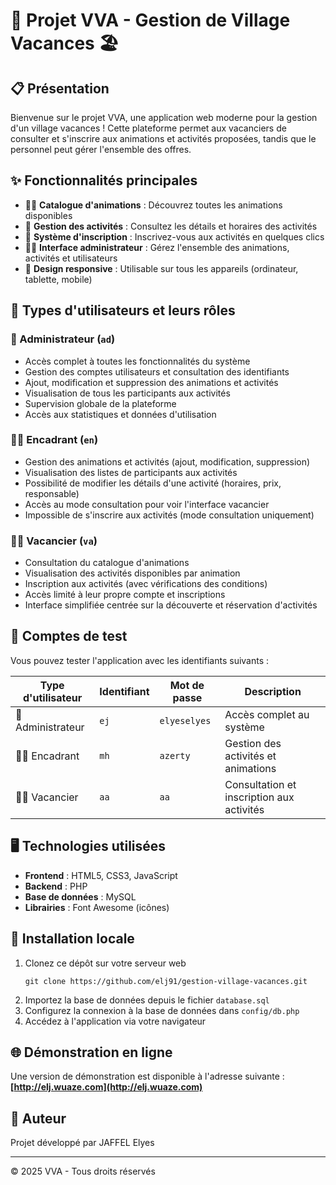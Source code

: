# 🌟 Projet VVA - Gestion de Village Vacances 🏖️

## 📋 Présentation

Bienvenue sur le projet VVA, une application web moderne pour la gestion d'un village vacances ! Cette plateforme permet aux vacanciers de consulter et s'inscrire aux animations et activités proposées, tandis que le personnel peut gérer l'ensemble des offres.

## ✨ Fonctionnalités principales

- 🏄‍♂️ **Catalogue d'animations** : Découvrez toutes les animations disponibles
- 📅 **Gestion des activités** : Consultez les détails et horaires des activités
- 📝 **Système d'inscription** : Inscrivez-vous aux activités en quelques clics
- 👮‍♂️ **Interface administrateur** : Gérez l'ensemble des animations, activités et utilisateurs
- 📱 **Design responsive** : Utilisable sur tous les appareils (ordinateur, tablette, mobile)

## 👤 Types d'utilisateurs et leurs rôles

### 👑 Administrateur (`ad`)
- Accès complet à toutes les fonctionnalités du système
- Gestion des comptes utilisateurs et consultation des identifiants
- Ajout, modification et suppression des animations et activités
- Visualisation de tous les participants aux activités
- Supervision globale de la plateforme
- Accès aux statistiques et données d'utilisation

### 👨‍💼 Encadrant (`en`)
- Gestion des animations et activités (ajout, modification, suppression)
- Visualisation des listes de participants aux activités
- Possibilité de modifier les détails d'une activité (horaires, prix, responsable)
- Accès au mode consultation pour voir l'interface vacancier
- Impossible de s'inscrire aux activités (mode consultation uniquement)

### 🏄‍♂️ Vacancier (`va`)
- Consultation du catalogue d'animations
- Visualisation des activités disponibles par animation
- Inscription aux activités (avec vérifications des conditions)
- Accès limité à leur propre compte et inscriptions
- Interface simplifiée centrée sur la découverte et réservation d'activités

## 🔐 Comptes de test

Vous pouvez tester l'application avec les identifiants suivants :

| Type d'utilisateur | Identifiant | Mot de passe | Description |
|-------------------|-------------|--------------|-------------|
| 👑 Administrateur | `ej` | `elyeselyes` | Accès complet au système |
| 👨‍💼 Encadrant | `mh` | `azerty` | Gestion des activités et animations |
| 🏄‍♂️ Vacancier | `aa` | `aa` | Consultation et inscription aux activités |

## 🖥️ Technologies utilisées

- **Frontend** : HTML5, CSS3, JavaScript
- **Backend** : PHP
- **Base de données** : MySQL
- **Librairies** : Font Awesome (icônes)

## 🔧 Installation locale

1. Clonez ce dépôt sur votre serveur web
   ```
   git clone https://github.com/elj91/gestion-village-vacances.git
   ```
2. Importez la base de données depuis le fichier `database.sql`
3. Configurez la connexion à la base de données dans `config/db.php`
4. Accédez à l'application via votre navigateur

## 🌐 Démonstration en ligne

Une version de démonstration est disponible à l'adresse suivante :
**[http://elj.wuaze.com](http://elj.wuaze.com)**

## 👥 Auteur

Projet développé par JAFFEL Elyes

---

© 2025 VVA - Tous droits réservés
